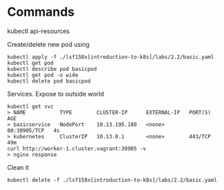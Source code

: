  # Commands

 kubectl api-resources

 Create/delete new pod using
 ```
 kubectl apply -f ./lsf158x[introduction-to-k8s]/labs/2.2/basic.yaml
 kubectl get pod
 kubectl describe pod basicpod
 kubectl get pod -o wide
 kubectl delete pod basicpod
 ```

Services. Expose to outside world
```
kubectl get svc
> NAME           TYPE        CLUSTER-IP      EXTERNAL-IP   PORT(S)        AGE
> basicservice   NodePort    10.13.195.180   <none>        80:30905/TCP   4s
> kubernetes     ClusterIP   10.13.0.1       <none>        443/TCP        49m
curl http://worker-1.cluster.vagrant:30905 -v
> nginx response
 ```

Clean it
```
kubectl delete -f ./lsf158x[introduction-to-k8s]/labs/2.2/basic.yaml
```